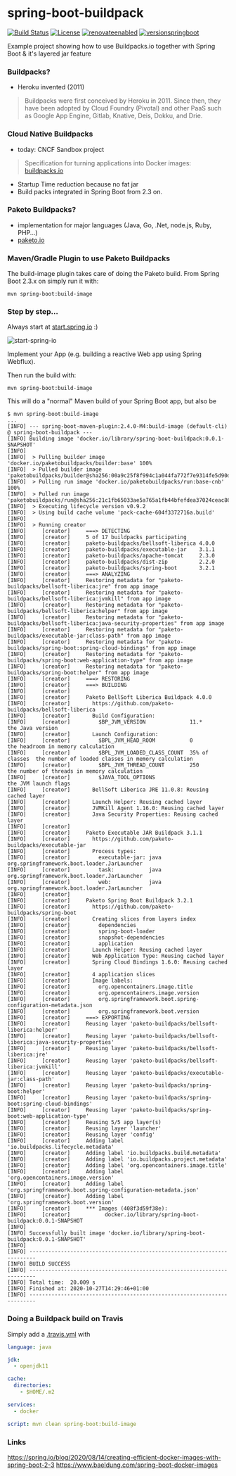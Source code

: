 # spring-boot-buildpack

[![Build Status](https://travis-ci.com/jonashackt/spring-boot-buildpack.svg?branch=main)](https://travis-ci.com/jonashackt/spring-boot-buildpack)
[![License](http://img.shields.io/:license-mit-blue.svg)](https://github.com/jonashackt/spring-boot-buildpack/blob/master/LICENSE)
[![renovateenabled](https://img.shields.io/badge/renovate-enabled-yellow)](https://renovatebot.com)
[![versionspringboot](https://img.shields.io/badge/dynamic/xml?color=brightgreen&url=https://raw.githubusercontent.com/jonashackt/spring-boot-buildpack/main/pom.xml&query=%2F%2A%5Blocal-name%28%29%3D%27project%27%5D%2F%2A%5Blocal-name%28%29%3D%27parent%27%5D%2F%2A%5Blocal-name%28%29%3D%27version%27%5D&label=springboot)](https://github.com/spring-projects/spring-boot)

Example project showing how to use Buildpacks.io together with Spring Boot &amp; it's layered jar feature


### Buildpacks?

* Heroku invented (2011)

> Buildpacks were first conceived by Heroku in 2011. Since then, they have been adopted by Cloud Foundry (Pivotal) and other PaaS such as Google App Engine, Gitlab, Knative, Deis, Dokku, and Drie.


### Cloud Native Buildpacks

* today: CNCF Sandbox project 

> Specification for turning applications into Docker images: [buildpacks.io](https://buildpacks.io/)

* Startup Time reduction because no fat jar
* Build packs integrated in Spring Boot from 2.3 on.


### Paketo Buildpacks?

* implementation for major languages (Java, Go, .Net, node.js, Ruby, PHP...)
* [paketo.io](https://paketo.io/)


### Maven/Gradle Plugin to use Paketo Buildpacks

The build-image plugin takes care of doing the Paketo build. From Spring Boot 2.3.x on simply run it with:

```shell script
mvn spring-boot:build-image
```



### Step by step...

Always start at [start.spring.io](start.spring.io) :)

![start-spring-io](screenshots/start-spring-io.png)

Implement your App (e.g. building a reactive Web app using Spring Webflux).

Then run the build with:

```shell script
mvn spring-boot:build-image
```

This will do a "normal" Maven build of your Spring Boot app, but also be 

```shell script
$ mvn spring-boot:build-image
...
[INFO] --- spring-boot-maven-plugin:2.4.0-M4:build-image (default-cli) @ spring-boot-buildpack ---
[INFO] Building image 'docker.io/library/spring-boot-buildpack:0.0.1-SNAPSHOT'
[INFO]
[INFO]  > Pulling builder image 'docker.io/paketobuildpacks/builder:base' 100%
[INFO]  > Pulled builder image 'paketobuildpacks/builder@sha256:00a9c25f8f994c1a044fa772f7e9314fe5d90d329b40f51426e1dafadbfa5ac8'
[INFO]  > Pulling run image 'docker.io/paketobuildpacks/run:base-cnb' 100%
[INFO]  > Pulled run image 'paketobuildpacks/run@sha256:21c1fb65033ae5a765a1fb44bfefdea37024ceac86ac6098202b891d27b8671f'
[INFO]  > Executing lifecycle version v0.9.2
[INFO]  > Using build cache volume 'pack-cache-604f3372716a.build'
[INFO]
[INFO]  > Running creator
[INFO]     [creator]     ===> DETECTING
[INFO]     [creator]     5 of 17 buildpacks participating
[INFO]     [creator]     paketo-buildpacks/bellsoft-liberica 4.0.0
[INFO]     [creator]     paketo-buildpacks/executable-jar    3.1.1
[INFO]     [creator]     paketo-buildpacks/apache-tomcat     2.3.0
[INFO]     [creator]     paketo-buildpacks/dist-zip          2.2.0
[INFO]     [creator]     paketo-buildpacks/spring-boot       3.2.1
[INFO]     [creator]     ===> ANALYZING
[INFO]     [creator]     Restoring metadata for "paketo-buildpacks/bellsoft-liberica:jre" from app image
[INFO]     [creator]     Restoring metadata for "paketo-buildpacks/bellsoft-liberica:jvmkill" from app image
[INFO]     [creator]     Restoring metadata for "paketo-buildpacks/bellsoft-liberica:helper" from app image
[INFO]     [creator]     Restoring metadata for "paketo-buildpacks/bellsoft-liberica:java-security-properties" from app image
[INFO]     [creator]     Restoring metadata for "paketo-buildpacks/executable-jar:class-path" from app image
[INFO]     [creator]     Restoring metadata for "paketo-buildpacks/spring-boot:spring-cloud-bindings" from app image
[INFO]     [creator]     Restoring metadata for "paketo-buildpacks/spring-boot:web-application-type" from app image
[INFO]     [creator]     Restoring metadata for "paketo-buildpacks/spring-boot:helper" from app image
[INFO]     [creator]     ===> RESTORING
[INFO]     [creator]     ===> BUILDING
[INFO]     [creator]
[INFO]     [creator]     Paketo BellSoft Liberica Buildpack 4.0.0
[INFO]     [creator]       https://github.com/paketo-buildpacks/bellsoft-liberica
[INFO]     [creator]       Build Configuration:
[INFO]     [creator]         $BP_JVM_VERSION              11.*            the Java version
[INFO]     [creator]       Launch Configuration:
[INFO]     [creator]         $BPL_JVM_HEAD_ROOM           0               the headroom in memory calculation
[INFO]     [creator]         $BPL_JVM_LOADED_CLASS_COUNT  35% of classes  the number of loaded classes in memory calculation
[INFO]     [creator]         $BPL_JVM_THREAD_COUNT        250             the number of threads in memory calculation
[INFO]     [creator]         $JAVA_TOOL_OPTIONS                           the JVM launch flags
[INFO]     [creator]       BellSoft Liberica JRE 11.0.8: Reusing cached layer
[INFO]     [creator]       Launch Helper: Reusing cached layer
[INFO]     [creator]       JVMKill Agent 1.16.0: Reusing cached layer
[INFO]     [creator]       Java Security Properties: Reusing cached layer
[INFO]     [creator]
[INFO]     [creator]     Paketo Executable JAR Buildpack 3.1.1
[INFO]     [creator]       https://github.com/paketo-buildpacks/executable-jar
[INFO]     [creator]       Process types:
[INFO]     [creator]         executable-jar: java org.springframework.boot.loader.JarLauncher
[INFO]     [creator]         task:           java org.springframework.boot.loader.JarLauncher
[INFO]     [creator]         web:            java org.springframework.boot.loader.JarLauncher
[INFO]     [creator]
[INFO]     [creator]     Paketo Spring Boot Buildpack 3.2.1
[INFO]     [creator]       https://github.com/paketo-buildpacks/spring-boot
[INFO]     [creator]       Creating slices from layers index
[INFO]     [creator]         dependencies
[INFO]     [creator]         spring-boot-loader
[INFO]     [creator]         snapshot-dependencies
[INFO]     [creator]         application
[INFO]     [creator]       Launch Helper: Reusing cached layer
[INFO]     [creator]       Web Application Type: Reusing cached layer
[INFO]     [creator]       Spring Cloud Bindings 1.6.0: Reusing cached layer
[INFO]     [creator]       4 application slices
[INFO]     [creator]       Image labels:
[INFO]     [creator]         org.opencontainers.image.title
[INFO]     [creator]         org.opencontainers.image.version
[INFO]     [creator]         org.springframework.boot.spring-configuration-metadata.json
[INFO]     [creator]         org.springframework.boot.version
[INFO]     [creator]     ===> EXPORTING
[INFO]     [creator]     Reusing layer 'paketo-buildpacks/bellsoft-liberica:helper'
[INFO]     [creator]     Reusing layer 'paketo-buildpacks/bellsoft-liberica:java-security-properties'
[INFO]     [creator]     Reusing layer 'paketo-buildpacks/bellsoft-liberica:jre'
[INFO]     [creator]     Reusing layer 'paketo-buildpacks/bellsoft-liberica:jvmkill'
[INFO]     [creator]     Reusing layer 'paketo-buildpacks/executable-jar:class-path'
[INFO]     [creator]     Reusing layer 'paketo-buildpacks/spring-boot:helper'
[INFO]     [creator]     Reusing layer 'paketo-buildpacks/spring-boot:spring-cloud-bindings'
[INFO]     [creator]     Reusing layer 'paketo-buildpacks/spring-boot:web-application-type'
[INFO]     [creator]     Reusing 5/5 app layer(s)
[INFO]     [creator]     Reusing layer 'launcher'
[INFO]     [creator]     Reusing layer 'config'
[INFO]     [creator]     Adding label 'io.buildpacks.lifecycle.metadata'
[INFO]     [creator]     Adding label 'io.buildpacks.build.metadata'
[INFO]     [creator]     Adding label 'io.buildpacks.project.metadata'
[INFO]     [creator]     Adding label 'org.opencontainers.image.title'
[INFO]     [creator]     Adding label 'org.opencontainers.image.version'
[INFO]     [creator]     Adding label 'org.springframework.boot.spring-configuration-metadata.json'
[INFO]     [creator]     Adding label 'org.springframework.boot.version'
[INFO]     [creator]     *** Images (408f3d59f38e):
[INFO]     [creator]           docker.io/library/spring-boot-buildpack:0.0.1-SNAPSHOT
[INFO]
[INFO] Successfully built image 'docker.io/library/spring-boot-buildpack:0.0.1-SNAPSHOT'
[INFO]
[INFO] ------------------------------------------------------------------------
[INFO] BUILD SUCCESS
[INFO] ------------------------------------------------------------------------
[INFO] Total time:  20.009 s
[INFO] Finished at: 2020-10-27T14:29:46+01:00
[INFO] ------------------------------------------------------------------------
``` 

### Doing a Buildpack build on Travis

Simply add a [.travis.yml](.travis.yml) with

```yaml
language: java

jdk:
  - openjdk11

cache:
  directories:
    - $HOME/.m2

services:
  - docker

script: mvn clean spring-boot:build-image
```




### Links

https://spring.io/blog/2020/08/14/creating-efficient-docker-images-with-spring-boot-2-3
https://www.baeldung.com/spring-boot-docker-images